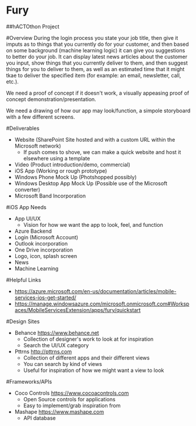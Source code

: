 # Fury
##hACTOthon Project

#Overview
During the login process you state your job title, then give it imputs as to things that you currently do for your customer, and then based on some background (machine learning logic) it can give you suggestions to better do your job. It can display latest news articles about the customer you input, show things that you currently deliver to them, and then suggest things for you to deliver to them, as well as an estimated time that it might tkae to deliver the specified item (for example: an email, newsletter, call, etc.).

We need a proof of concept if it doesn't work, a visually appeasing proof of concept demonstration/presentation.

We need a drawing of how our app may look/function, a simpole storyboard with a few different screens. 

#Deliverables
- Website (SharePoint Site hosted and with a custom URL within the Microsoft network)
  - If push comes to shove, we can make a quick website and host it elsewhere using a template 
- Video (Product introduction/demo, commercial)
- iOS App (Working or rough prototype)
- Windows Phone Mock Up (Photshopped possibly)
- Windows Desktop App Mock Up (Possible use of the Microsoft converter)
- Microsoft Band Incorporation

#iOS App Needs
- App UI/UX 
  - Vision for how we want the app to look, feel, and function
- Azure Backend
- Login (Microsoft Account)
- Outlook incorporation
- One Drive incorporation
- Logo, icon, splash screen
- News 
- Machine Learning


#Helpful Links
- https://azure.microsoft.com/en-us/documentation/articles/mobile-services-ios-get-started/
- https://manage.windowsazure.com/microsoft.onmicrosoft.com#Workspaces/MobileServicesExtension/apps/fury/quickstart

#Design Sites
- Behance https://www.behance.net
  - Collection of designer's work to look at for inspiration 
  - Search the UI/UX category
- Pttrns http://pttrns.com
  - Collection of different apps and their different views
  - You can search by kind of views
  - Useful for inspiration of how we might want a view to look

#Frameworks/APIs
- Coco Controls https://www.cocoacontrols.com
  - Open Source controls for applications
  - Easy to implement/grab inspiration from
- Mashape https://www.mashape.com
  - API database
